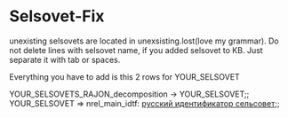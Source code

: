 # Selsovet-Fix
unexisting selsovets are located in unexsisting.lost(love my grammar).
Do not delete lines with selsovet name, if you added selsovet to KB. Just separate it with tab or spaces.

Everything you have to add is this 2 rows for YOUR_SELSOVET

YOUR_SELSOVETS_RAJON_decomposition -> YOUR_SELSOVET;;
YOUR_SELSOVET => nrel_main_idtf: [русский идентификатор  сельсовет](*<-lang_ru;;*);;
